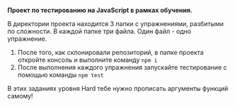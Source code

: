 <b> Проект по тестированию на JavaScript в рамках обучения. </b>

В директории проекта находится 3 папки c упражнениями, разбитыми по сложности. В каждой папке три файла. Один файл - одно упражнение.  

1. После того, как склонировали репозиторий, в папке проекта откройте консоль и выполните команду  `npm i`
2. После выполнения каждого упражнения запускайте тестирование с помощью команды `npm test`

В этих заданиях уровня Hard тебе нужно прописать аргументы функций самому!
